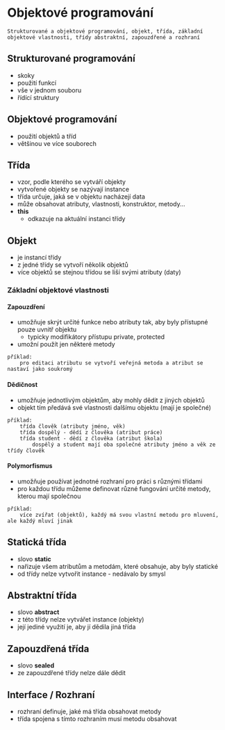 # Objektové programování

`Strukturované a objektové programování, objekt, třída, základní objektové vlastnosti, třídy abstraktní, zapouzdřené a rozhraní`

## Strukturované programování

- skoky
- použití funkcí
- vše v jednom souboru
- řídící struktury

## Objektové programování

- použití objektů a tříd
- většinou ve více souborech

## Třída

- vzor, podle kterého se vytváří objekty
- vytvořené objekty se nazývají instance
- třída určuje, jaká se v objektu nacházejí data
- může obsahovat atributy, vlastnosti, konstruktor, metody...
- **this**
  - odkazuje na aktuální instanci třídy

## Objekt

- je instancí třídy
- z jedné třídy se vytvoří několik objektů
- více objektů se stejnou třídou se liší svými atributy (daty)

### Základní objektové vlastnosti

#### Zapouzdření

- umožňuje skrýt určité funkce nebo atributy tak, aby byly přístupné pouze uvnitř objektu
  - typicky modifikátory přístupu private, protected
- umožní použít jen některé metody

```
příklad:
    pro editaci atributu se vytvoří veřejná metoda a atribut se nastaví jako soukromý
```

#### Dědičnost

- umožňuje jednotlivým objektům, aby mohly dědit z jiných objektů
- objekt tím předává své vlastnosti dalšímu objektu (mají je společné)

```
příklad:
    třída člověk (atributy jméno, věk)
    třída dospělý - dědí z člověka (atribut práce)
    třída student - dědí z člověka (atribut škola)
        dospělý a student mají oba společné atributy jméno a věk ze třídy člověk
```

#### Polymorfismus

- umožňuje používat jednotné rozhraní pro práci s různými třídami
- pro každou třídu můžeme definovat různé fungování určité metody, kterou mají společnou

```
příklad:
    více zvířat (objektů), každý má svou vlastní metodu pro mluvení, ale každý mluví jinak
```

## Statická třída

- slovo **static**
- nařizuje všem atributům a metodám, které obsahuje, aby byly statické
- od třídy nelze vytvořit instance - nedávalo by smysl

## Abstraktní třída

- slovo **abstract**
- z této třídy nelze vytvářet instance (objekty)
- její jediné využití je, aby jí dědila jiná třída

## Zapouzdřená třída

- slovo **sealed**
- ze zapouzdřené třídy nelze dále dědit

## Interface / Rozhraní

- rozhraní definuje, jaké má třída obsahovat metody
- třída spojena s tímto rozhraním musí metodu obsahovat
